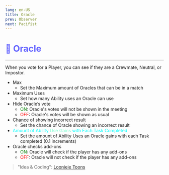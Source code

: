 ```yaml
---
lang: en-US
title: Oracle
prev: Observer
next: Pacifist
---
```


# <font color="#6666ff">🔮 <b>Oracle</b></font> <Badge text="Support" type="tip" vertical="middle"/>
---

When you vote for a Player, you can see if they are a Crewmate, Neutral, or Impostor.
* Max
  * Set the Maximum amount of Oracles that can be in a match
* Maximum Uses
  * Set how many Ability uses an Oracle can use
* Hide Oracle’s vote
  * <font color=green>ON</font>: Oracle's votes will not be shown in the meeting
  * <font color=red>OFF</font>: Oracle's votes will be shown as usual
* Chance of showing incorrect result
  * Set the chance of Oracle showing an incorrect result
* <font color=#00ffff>Amount of Ability</font> <font color=#7fffd2>Use Gains</font> <font color=#00ffff>with Each Task Completed</font>
  * Set the amount of Ability Uses an Oracle gains with each Task completed (0.1 increments)
* Oracle checks add-ons
  * <font color=green>ON</font>: Oracle will check if the player has any add-ons
  * <font color=red>OFF</font>: Oracle will not check if the player has any add-ons

> "Idea & Coding": [Loonieie Toons](https://github.com/Loonie-Toons)
